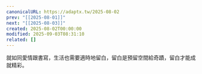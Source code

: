 ```yaml
---
canonicalURL: https://adaptx.tw/2025-08-02
prev: "[[2025-08-01]]"
next: "[[2025-08-03]]"
created: 2025-08-02T00:00:00
modified: 2025-09-03T08:31:10
related: []
---
```


就如同愛情跟書寫，生活也需要適時地留白，留白是預留空間給奇蹟，留白才能成就精彩。
